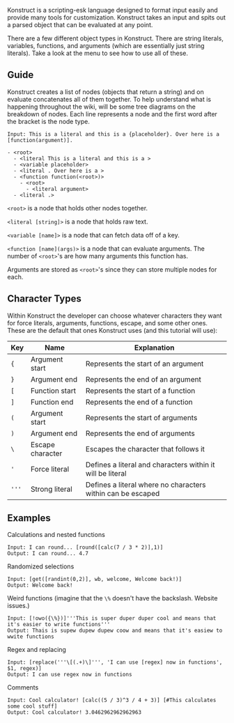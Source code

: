 Konstruct is a scripting-esk language designed to format input easily and provide many tools for customization. Konstruct takes an input and spits out a parsed object that can be evaluated at any point.

There are a few different object types in Konstruct. There are string literals, variables, functions, and arguments (which are essentially just string literals). Take a look at the menu to see how to use all of these.

## Guide

Konstruct creates a list of nodes (objects that return a string) and on evaluate concatenates all  of them together. To help understand what is happening throughout the wiki, will be some tree diagrams on the breakdown of nodes. Each line represents a node and the first word after the bracket is the node type.

```
Input: This is a literal and this is a {placeholder}. Over here is a [function(argument)].

- <root>
  - <literal This is a literal and this is a >
  - <variable placeholder>
  - <literal . Over here is a >
  - <function function(<root>)>
    - <root>
      - <literal argument>
  - <literal .>
```

`<root>` is a node that holds other nodes together.

`<literal [string]>` is a node that holds raw text.

`<variable [name]>` is a node that can fetch data off of a key.

`<function [name](args)>` is a node that can evaluate arguments. The number of `<root>`'s are how many arguments this function has.

Arguments are stored as `<root>`'s since they can store multiple nodes for each.

## Character Types

Within Konstruct the developer can choose whatever characters they want for force literals, arguments, functions, escape, and some other ones. These are the default that ones Konstruct uses (and this tutorial will use):

| Key   | Name             | Explanation                                                 |
|-------|------------------|-------------------------------------------------------------|
| `{`   | Argument start   | Represents the start of an argument                         |
| `}`   | Argument end     | Represents the end of an argument                           |
| `[`   | Function start   | Represents the start of a function                          |
| `]`   | Function end     | Represents the end of a function                            |
| `(`   | Argument start   | Represents the start of arguments                           |
| `)`   | Argument end     | Represents the end of arguments                             |
| `\ `  | Escape character | Escapes the character that follows it                       |
| `'`   | Force literal    | Defines a literal and characters within it will be literal  |
| `'''` | Strong literal   | Defines a literal where no characters within can be escaped |

## Examples

Calculations and nested functions
```
Input: I can round... [round([calc(7 / 3 * 2)],1)]
Output: I can round... 4.7
```

Randomized selections
```
Input: [get([randint(0,2)], wb, welcome, Welcome back!)]
Output: Welcome back!
```

Weird functions (imagine that the `\%` doesn't have the backslash. Website issues.)
```
Input: [!owo({\%})]'''This is super duper duper cool and means that it's easier to write functions'''
Output: Thais is supew dupew dupew coow and means that it's easiew to wwite functions
```

Regex and replacing
```
Input: [replace('''\[(.+)\]''', 'I can use [regex] now in functions', $1, regex)]
Output: I can use regex now in functions
```

Comments
```
Input: Cool calculator! [calc((5 / 3)^3 / 4 + 3)] [#This calculates some cool stuff]
Output: Cool calculator! 3.0462962962962963
```